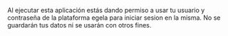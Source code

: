 Al ejecutar esta aplicación estás dando permiso a usar tu usuario y contraseña de la plataforma egela para iniciar sesion en la misma. No se guardarán tus datos ni se usarán con otros fines.